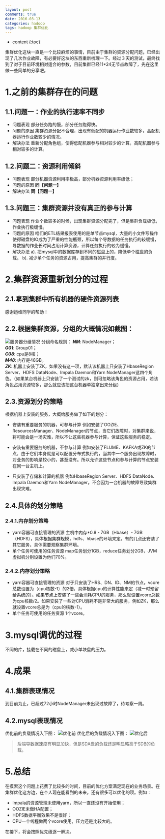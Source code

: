```yaml
---
layout: post
comments: true
date: 2016-03-13
categories: hadoop
tags: hadoop 集群优化
---
```


* content
{:toc}

集群优化这块一直是一个比较麻烦的事情，目前由于集群的资源分配问题，已经出现了几次作业故障，有必要好这块的东西重新梳理一下。经过３天的测试，最终找到了对于目前环境相对适合的参数，目前集群已经11*24无节点故障了，先在这里做一些简单的分享吧。




# 1.之前的集群存在的问题

## 1.1.问题一：作业的执行速率不同步
- 问题表现
部分任务跑的慢，部分任务跑得快。
- 问题的原因
集群资源分配不合理，出现有低配的机器运行作业数较多，高配机器运行作业数较少的情况。
- 解决办法
重新分配角色组，使得低配机器参与相对较少的计算，高配机器参与相对较多的计算。

## 1.2.问题二：资源利用倾斜
- 问题表现
部分机器资源利用率极高，部分机器资源利用率级低；
- 问题的原因
**同【问题一】**
- 解决办法
**同【问题一】**

## 1.3.问题三：集群资源并没有真正的参与计算
- 问题表现
作业个数较多的时候，出现集群资源分配完了，但是集群负载极低，作业执行极缓慢。
- 问题的原因
咱们的ETL结果报表使用的是单节点mysql，大量的小文件写操作使得磁盘的IO成为了严重的性能瓶颈，所以每个导数据的任务执行的较缓慢，导数据的作业长时间占用计算资源，计算任务执行的较为缓慢。
- 解决办法
a). 把mysql中的数据库存到不同的磁盘上的，降低单个磁盘的负载。
b). 减少单个任务的资源占用，提高集群的并行度。

# 2.集群资源重新划分的过程

## 2.1.拿到集群中所有机器的硬件资源列表
感谢运维同学的帮助！

## 2.2.根据集群资源，分组的大概情况如截图：
![服务器分组情况](http://leocook-blog.test.upcdn.net/%E5%88%86%E7%BB%84%E5%88%97%E8%A1%A8.png "根据机器硬件资源情况，服务器分组情况" )
分组命名规则：
***NM***: NodeManager；    
***G01***: Group01；    
***C08***: cpu是8核；    
***M48***: 内存是48GB。    
***ZK***: 机器上安装了ZK，如果没有这一项，默认该机器上只安装了HbaseRegion Server、HDFS DataNode、Impala Daemon和Yarn NodeManager这四个角色。（如果某台机器上只安装了一个测试的zk，则可忽略该角色的资源占用，若该角色占用资源较多，那么就应该把这台机器单独拿出来分组）

## 2.3.资源划分的策略
根据机器上安装的服务，大概给服务做了如下的划分：
- 安装有重要服务的机器，可参与计算
例如安装了OOZIE、ResourcesManager、NodeManager的节点，当它们故障时，对集群来说，将可能会是一场灾难，所以不让这些机器参与计算，保证这些服务的稳定。

- 安装有重要服务的机器，不参与计算
例如安装了FLUME、KAFKA或ZK的节点，由于它们本身就是可以配置分布式执行的，当其中一个服务出现故障时，对业务的影响是较小的，甚至没有。所以允许这些节点和参与计算的节点安装在同一台主机上。

- 只安装了存储和计算的机器
例如HbaseRegion Server、HDFS DataNode、Impala Daemon和Yarn NodeManager，不会因为一台机器的故障导致集群出现灾难。

## 2.4.具体的划分策略

### 2.4.1.内存划分策略
- yarn容器可直接管理的资源
主机中内存*0.8 - 7GB（Hbase）- 7GB（HDFS），具体根据集群规模，hdfs、hbase的环境来定。有的几点还安装了其它服务，具体需要观察集群环境。
- 单个任务可使用的任务资源
map任务划分1GB，reduce任务划分2GB，JVM虚拟机分别设置为他们70%。
### 2.4.2.内存划分策略
- yarn容器可直接管理的资源
对于只安装了HRS、DN、ID、NM的节点，vcore总数设置为（cpu核数-1）的2倍，具体根据cpu的计算性能来定（减一时预留给系统的）。如果节点上安装了一些会消耗CPU的服务，那么就设置vcore总数为cpu核数/2。如果安装了一些对CPU消耗不是非常大的服务，例如ZK，那么就设置vcore总是为（cpu的核数-1）。
- 单个任务可使用的任务资源
1个vcore。
# 3.mysql调优的过程
不同的库，挂载在不同的磁盘上，减小单块盘的压力。

# 4.成果

## 4.1.集群表现情况
到目前为止，已超过72小时NodeManager未出现过故障了，待考察一周。
## 4.2.mysql表现情况
优化前的负载情况入下图：
![优化前](http://leocook-blog.test.upcdn.net/mysql_befor.png "优化前负载情况")
优化后的负载情况入下图：
![优化后](http://leocook-blog.test.upcdn.net/mysql.png "优化后负载情况")

>后端导数据速度有明显加快，但是SDA盘的负载还是明显略高于SDB的负载。

    
# 5.总结
在摸索这个问题上花费了比较多的时间，目前的优化方案满足现在的业务场景。在集群优化这方边，在个人现在能看到的未来，还有很多可以优化的项。例如：
- Impala的资源管理未使用yarn，所以一直还没有开始使用；
- OOZIE未做HA配置；
- HDFS数据平衡效果不是很好；
- CPU一个线程做两个vcore使用，压力还是比较大的。

在接下，将会按照优先级逐一解决。

